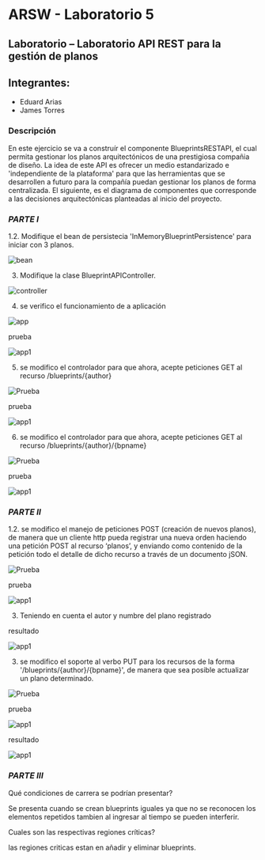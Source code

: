 # ARSW - Laboratorio 5

## Laboratorio – Laboratorio API REST para la gestión de planos

## Integrantes:

- Eduard Arias
- James Torres

### Descripción
En este ejercicio se va a construír el componente BlueprintsRESTAPI, el cual permita gestionar los planos arquitectónicos de una prestigiosa compañia de diseño. La idea de este API es ofrecer un medio estandarizado e 'independiente de la plataforma' para que las herramientas que se desarrollen a futuro para la compañía puedan gestionar los planos de forma centralizada. El siguiente, es el diagrama de componentes que corresponde a las decisiones arquitectónicas planteadas al inicio del proyecto.

### *PARTE I*

1.2. Modifique el bean de persistecia 'InMemoryBlueprintPersistence' para iniciar con 3 planos.

![bean](./img/media/8.png) 

3. Modifique la clase BlueprintAPIController.

![controller](./img/media/10.png) 
	
4. se verifico el funcionamiento de a aplicación

![app](./img/media/9.png) 

prueba

![app1](./img/media/1.png) 

5. se modifico el controlador para que ahora, acepte peticiones GET al recurso /blueprints/{author} 

![Prueba](./img/media/11.png) 

prueba

![app1](./img/media/2.png)

6. se modifico el controlador para que ahora, acepte peticiones GET al recurso /blueprints/{author}/{bpname}

![Prueba](./img/media/12.png) 

prueba

![app1](./img/media/15.png)

### *PARTE II*

1.2. se modifico el manejo de peticiones POST (creación de nuevos planos), de manera que un cliente http pueda registrar una nueva orden haciendo una petición POST al recurso ‘planos’, y enviando como contenido de la petición todo el detalle de dicho recurso a través de un documento jSON.

![Prueba](./img/media/13.png) 

prueba

![app1](./img/media/3.png)


3. Teniendo en cuenta el autor y numbre del plano registrado

resultado

![app1](./img/media/4.png)


3. se modifico el soporte al verbo PUT para los recursos de la forma '/blueprints/{author}/{bpname}', de manera que sea posible actualizar un plano determinado.

![Prueba](./img/media/14.png) 

prueba

![app1](./img/media/6.png)

resultado

![app1](./img/media/7.png)

### *PARTE III*

Qué condiciones de carrera se podrían presentar?

Se presenta cuando se crean blueprints iguales ya que no se reconocen los elementos repetidos tambien al ingresar al tiempo se pueden interferir.

Cuales son las respectivas regiones críticas?

las regiones criticas estan en añadir y eliminar blueprints.
